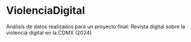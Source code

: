 # ViolenciaDigital
Análisis de datos realizados para un proyecto final: Revista digital sobre la violencia digital en la CDMX (2024)
